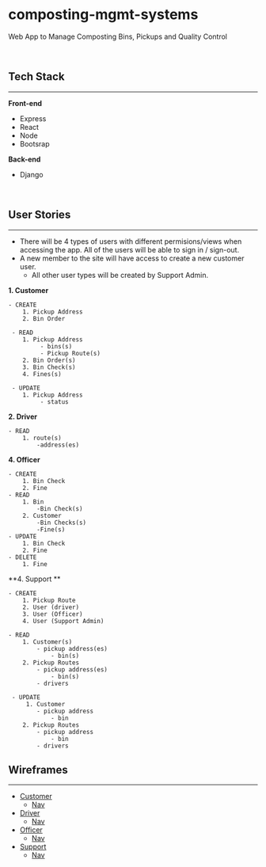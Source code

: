 <!-- In order to pitch a capstone project idea, you must have at least:
4 wireframes:
User Stories: Done
ERD:Done
tech stack: Done
third party API if applicable
 -->

# composting-mgmt-systems
Web App to Manage Composting Bins, Pickups and Quality Control

&nbsp;

## Tech Stack
---
**Front-end**
 - Express
 - React
 - Node
 - Bootsrap

**Back-end**
 - Django

&nbsp;

## User Stories
---

 - There will be 4 types of users with different permisions/views when accessing the app. All of the users will be able to sign in / sign-out.
 - A new member to the site will have access to create a new customer user.
    - All other user types will be created by Support Admin.


**1. Customer**

    - CREATE
        1. Pickup Address
        2. Bin Order

     - READ 
        1. Pickup Address
             - bins(s)
             - Pickup Route(s)
        2. Bin Order(s)
        3. Bin Check(s)
        4. Fines(s)

     - UPDATE
        1. Pickup Address
             - status

**2. Driver**

    - READ
        1. route(s)
            -address(es)

**4. Officer**

    - CREATE
        1. Bin Check
        2. Fine
    - READ
        1. Bin
            -Bin Check(s)
        2. Customer
            -Bin Checks(s)
            -Fine(s)
    - UPDATE
        1. Bin Check
        2. Fine
    - DELETE
        1. Fine

**4. Support **

    - CREATE
        1. Pickup Route
        2. User (driver)
        3. User (Officer)
        4. User (Support Admin)
    
    - READ
        1. Customer(s)
            - pickup address(es)
                - bin(s)
        2. Pickup Routes
            - pickup address(es)
                - bin(s)
            - drivers
    
     - UPDATE
         1. Customer
            - pickup address
                - bin
        2. Pickup Routes
            - pickup address
                - bin
            - drivers



## Wireframes
---
- [Customer](https://github.com/dnierman0920/composting-mgmt-systems/tree/main/planning/Wireframes/Customer)
     - [Nav](https://github.com/dnierman0920/composting-mgmt-systems/blob/main/planning/Wireframes/Customer/Navigation.jpg)
- [Driver](https://github.com/dnierman0920/composting-mgmt-systems/tree/main/planning/Wireframes/Driver)
     - [Nav](https://github.com/dnierman0920/composting-mgmt-systems/blob/main/planning/Wireframes/Driver/Navigation.jpg)
- [Officer](https://github.com/dnierman0920/composting-mgmt-systems/tree/main/planning/Wireframes/Officer)
     - [Nav](https://github.com/dnierman0920/composting-mgmt-systems/blob/main/planning/Wireframes/Officer/Navigation.jpg)
- [Support](https://github.com/dnierman0920/composting-mgmt-systems/tree/main/planning/Wireframes/Support)
     - [Nav](https://github.com/dnierman0920/composting-mgmt-systems/blob/main/planning/Wireframes/Support/Navigation.jpg)


            



